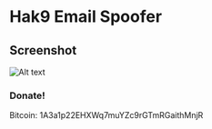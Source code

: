 # Hak9 Email Spoofer



## Screenshot
![Alt text](https://image.ibb.co/cAdBqe/mailer.png "EMAIL SPOOFER")



### Donate! 
Bitcoin: 1A3a1p22EHXWq7muYZc9rGTmRGaithMnjR